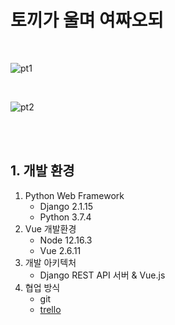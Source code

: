 # 토끼가 울며 여짜오되

<br>

![pt1](https://user-images.githubusercontent.com/60057425/85456812-51514500-b5da-11ea-9e9c-e97b1ac0112a.png)

<br>

![pt2](https://user-images.githubusercontent.com/60057425/85456824-54e4cc00-b5da-11ea-9ed9-1e18c3312f44.png)

<br>

<br>

## 1. 개발 환경

1. Python Web Framework
   -  Django 2.1.15
   - Python 3.7.4
2. Vue 개발환경
   - Node 12.16.3
   - Vue 2.6.11
3. 개발 아키텍처
   - Django REST API 서버 & Vue.js
4. 협업 방식
   - git
   - [trello]([https://trello.com/b/as4G9HmM/final-project%EC%A7%84%EA%B6%8C-%EC%9C%A4%EC%A7%84](https://trello.com/b/as4G9HmM/final-project진권-윤진))

